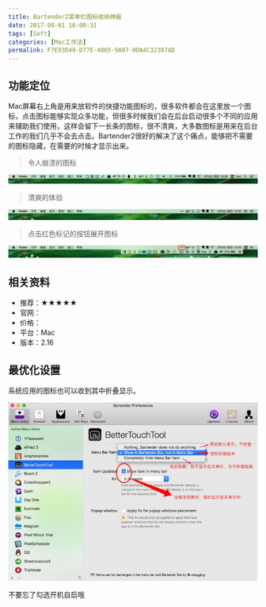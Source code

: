 ```yaml
---
title: Bartender2菜单栏图标收纳神器
date: 2017-08-01 16:00:31
tags: [Soft]
categories: [Mac工作法]
permalink: F7E93D49-D77E-4865-9A97-0DA4C32307AD
---
```


## 功能定位

Mac屏幕右上角是用来放软件的快捷功能图标的，很多软件都会在这里放一个图标，点击图标能够实现众多功能，但很多时候我们会在后台启动很多个不同的应用来辅助我们使用，这样会留下一长条的图标，很不清爽，大多数图标是用来在后台工作的我们几乎不会去点击。Bartender2很好的解决了这个痛点，能够把不需要的图标隐藏，在需要的时候才显示出来。

> 令人崩溃的图标

![2017725102654](bartender2/2017725102654.jpg)

> 清爽的体验

![2017725102730](bartender2/2017725102730.jpg)

> 点击红色标记的按钮展开图标

![2017725102740](bartender2/2017725102740.jpg)

## 相关资料

* 推荐：★★★★★
* 官网：
* 价格：
* 平台：Mac
* 版本：2.16

## 最优化设置

系统应用的图标也可以收到其中折叠显示。

![2017725102749](bartender2/2017725102749.jpg)

不要忘了勾选开机自启哦
